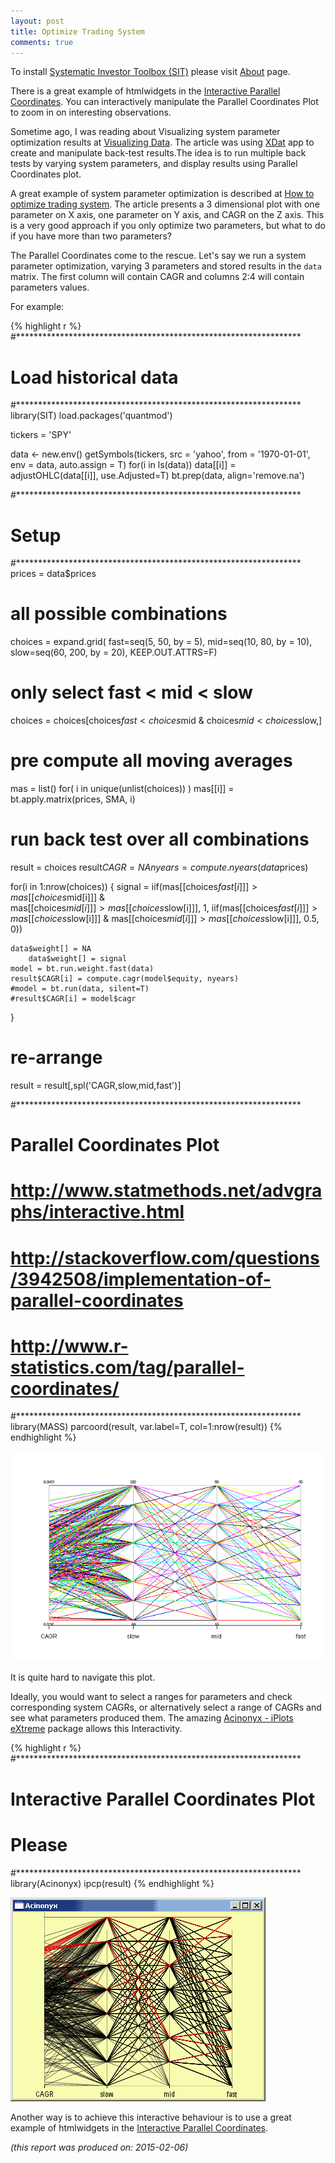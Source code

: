 ```yaml
---
layout: post
title: Optimize Trading System
comments: true
---
```



To install [Systematic Investor Toolbox (SIT)](https://github.com/systematicinvestor/SIT) please visit [About](',base.url,'about) page.




There is a great example of htmlwidgets in the
[Interactive Parallel Coordinates](http://www.buildingwidgets.com/blog/2015/1/30/week-04-interactive-parallel-coordinates-1).
You can interactively manipulate the Parallel Coordinates Plot to zoom in
on interesting observations.

Sometime ago, I was reading about Visualizing system parameter optimization 
results at [Visualizing Data](http://sanzprophet.blogspot.tw/2013/01/visualizing-data.html).
The article was using [XDat](http://www.xdat.org/index.php?ref=download) app to create
and manipulate back-test results.The idea is to run multiple
back tests by varying system parameters, and display results using  Parallel Coordinates
plot.

A great example of system parameter optimization is described at 
[How to optimize trading system](http://www.amibroker.com/guide/h_optimization.html).
The article presents a 3 dimensional plot with one parameter on X axis,
one parameter on Y axis, and CAGR on the Z axis. This is a very good approach
if you only optimize two parameters, but what to do if you have more than two parameters?

The Parallel Coordinates come to the rescue. Let's say we run a
system parameter optimization, varying 3 parameters and stored 
results in the `data` matrix. The first column will contain CAGR
and columns 2:4 will contain parameters values.

For example:



{% highlight r %}
#*****************************************************************
# Load historical data
#*****************************************************************
library(SIT)
load.packages('quantmod')

tickers = 'SPY'

data <- new.env()
getSymbols(tickers, src = 'yahoo', from = '1970-01-01', env = data, auto.assign = T)
for(i in ls(data)) data[[i]] = adjustOHLC(data[[i]], use.Adjusted=T)
bt.prep(data, align='remove.na')


#*****************************************************************
# Setup
#*****************************************************************
prices = data$prices

# all possible combinations
choices = expand.grid(
	fast=seq(5, 50, by = 5), 
 mid=seq(10, 80, by = 10),
 slow=seq(60, 200, by = 20),
KEEP.OUT.ATTRS=F)

# only select fast < mid < slow
choices = choices[choices$fast < choices$mid & choices$mid < choices$slow,]

# pre compute all moving averages
mas = list()
for( i in unique(unlist(choices)) )
	mas[[i]] = bt.apply.matrix(prices, SMA, i)

# run back test over all combinations
result = choices
	result$CAGR = NA
nyears = compute.nyears(data$prices)

for(i in 1:nrow(choices)) {
	signal = iif(mas[[choices$fast[i]]] > mas[[choices$mid[i]]] &  
 	mas[[choices$mid[i]]] > mas[[choices$slow[i]]], 1, 
 	iif(mas[[choices$fast[i]]] > mas[[choices$slow[i]]] &
  	mas[[choices$mid[i]]] > mas[[choices$slow[i]]], 0.5, 0))
   
	data$weight[] = NA
		data$weight[] = signal
	model = bt.run.weight.fast(data)
	result$CAGR[i] = compute.cagr(model$equity, nyears)
	#model = bt.run(data, silent=T)
	#result$CAGR[i] = model$cagr
}

# re-arrange
result = result[,spl('CAGR,slow,mid,fast')]

#*****************************************************************
# Parallel Coordinates Plot
# http://www.statmethods.net/advgraphs/interactive.html
# http://stackoverflow.com/questions/3942508/implementation-of-parallel-coordinates
# http://www.r-statistics.com/tag/parallel-coordinates/
#*****************************************************************
library(MASS)
parcoord(result, var.label=T, col=1:nrow(result))
{% endhighlight %}

![plot of chunk plot-2](/public/images/2015-02-04-Note-Optimize-Trading-System/plot-2-1.png) 

It is quite hard to navigate this plot. 

Ideally, you would want to select a ranges for parameters and
check corresponding system CAGRs, or alternatively select a range
of CAGRs and see what parameters produced them. The amazing
[Acinonyx - iPlots eXtreme](http://www.rosuda.org/iplots/) package
allows this Interactivity.


{% highlight r %}
#*****************************************************************
# Interactive Parallel Coordinates Plot
# Please
#*****************************************************************
library(Acinonyx)
ipcp(result)
{% endhighlight %}

![plot of Acinonyx ipcp](/public/doc/2015-02-04-Note-Optimize-Trading-System.png)


Another way is to achieve this interactive behaviour
is to use a great example of htmlwidgets in the
[Interactive Parallel Coordinates](http://www.buildingwidgets.com/blog/2015/1/30/week-04-interactive-parallel-coordinates-1).



*(this report was produced on: 2015-02-06)*
